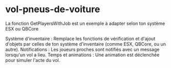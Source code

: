 # vol-pneus-de-voiture

La fonction GetPlayersWithJob est un exemple à adapter selon ton système ESX ou QBCore

Système d'inventaire : Remplace les fonctions de vérification et d'ajout d'objets par celles de ton système d'inventaire (comme ESX, QBCore, ou un autre).
Notifications : Les joueurs proches sont notifiés avec un message lorsqu'un vol a lieu.
Temps et animations : Une animation est déclenchée pour simuler l'acte du vol.
